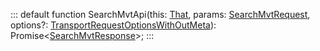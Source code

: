 :::
default function SearchMvtApi(this: [That](./That.md), params: [SearchMvtRequest](./SearchMvtRequest.md), options?: [TransportRequestOptionsWithOutMeta](./TransportRequestOptionsWithOutMeta.md)): Promise<[SearchMvtResponse](./SearchMvtResponse.md)>;
:::
